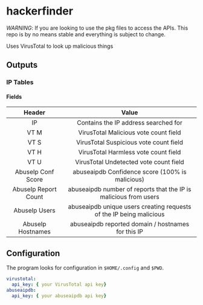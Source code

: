# hackerfinder

*WARNING*: If you are looking to use the pkg files to access the APIs. This repo is by no means stable and everything is subject to change.

Uses VirusTotal to look up malicious things

## Outputs

### IP Tables

#### Fields

|Header|Value|
|:----:|:---:|
|IP|Contains the IP address searched for|
|VT M| VirusTotal Malicious vote count field|
|VT S| VirusTotal Suspicious vote count field|
|VT H| VirusTotal Harmless vote count field|
|VT U| VirusTotal Undetected vote count field|
|AbuseIp Conf Score| abuseaipdb Confidence score (100% is malicious)|
|AbuseIp Report Count| abuseaipdb number of reports that the IP is malicious from users|
|AbuseIp Users|abuseaipdb unique users creating requests of the IP being malicious|
|AbuseIp Hostnames| abuseaipdb reported domain / hostnames for this IP|

## Configuration

The program looks for configuration in `$HOME/.config` and `$PWD`.

```yaml
virustotal:
  api_key: { your VirusTotal api key}
abuseaipdb:
  api_key: { your abuseaipdb api key}
```
